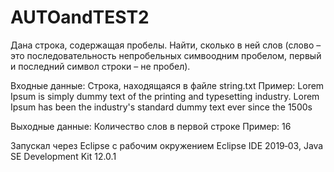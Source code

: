 # AUTOandTEST2
Дана строка, содержащая пробелы. Найти, сколько в ней слов (слово – это последовательность непробельных симвоодним пробелом, первый и последний символ строки – не пробел).

Входные данные: 
Строка, находящаяся в файле string.txt
Пример: 
Lorem Ipsum is simply dummy text of the printing and typesetting industry. Lorem Ipsum has been
the industry's standard dummy text ever since the 1500s

Выходные данные: 
Количество слов в первой строке
Пример: 
16

Запускал через Eclipse с рабочим окружением Eclipse IDE 2019‑03, Java SE Development Kit 12.0.1
